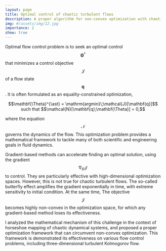 ```yaml
---
layout: page
title: Optimal control of chaotic turbulent flows
description: A proper algorithm for non-convex optimization with chaotic dynamics
img: #/assets/img/12.jpg
importance: 2
show: true
---
```


Optimal flow control problem is
to seek an optimal control $$\mathbf{\Theta}^{\ast}$$
that minimizes a control objective $$\mathcal{J}$$ of a flow state $$\mathbf{q}$$.
It is often formulated as an equality-constrained optimization,

<center>$$\mathbf{\Theta}^{\ast} = \mathrm{argmin}\;\mathcal{J}[\mathbf{q}]$$ such that $$\mathcal{N}[\mathbf{q};\mathbf{\Theta}] = 0,$$</center>

where the equation $$\mathcal{N}$$ governs the dynamics of the flow.
This optimization problem provides a mathematical framework
to tackle many of both scientific and engineering goals in fluid dynamics.

Gradient-based methods can accelerate finding an optimal solution,
using the gradient $$\nabla_{\Theta}\mathcal{J}$$ to control.
They are particularly effective with high-dimensional optimization spaces.
However, this is not true for chaotic turbulent flows.
The so-called butterfly effect amplifies the gradient exponentially in time,
with extreme sensitivity to initial condition.
At the same time,
The objective $$\mathcal{J}$$ becomes highly non-convex in the optimization space,
for which any gradient-based method loses its effectiveness.

I analyzed the mathematical mechanism of this challenge
in the context of horseshoe mapping of chaotic dynamical systems,
and proposed a proper optimization framework that can circumvent non-convex optimization.
This framework is demonstrated its effectiveness on various flow control problems,
including three-dimensional turbulent Kolmogorov flow.
